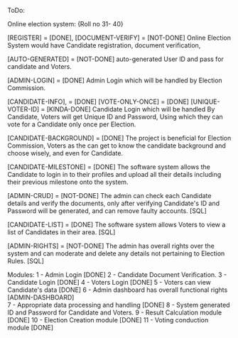 ToDo:

Online election system: {Roll no 31- 40}

[REGISTER]  = [DONE],
[DOCUMENT-VERIFY]  = [NOT-DONE] 
Online Election System would have Candidate registration, document verification,

[AUTO-GENERATED]  = [NOT-DONE]
auto-generated User lD and pass for candidate and Voters.

[ADMIN-LOGIN]  = [DONE]
Admin Login which will be handled by
Election Commission.

[CANDIDATE-INFO],  = [DONE]
 [VOTE-ONLY-ONCE]   = [DONE]
 [UNIQUE-VOTER-ID]  = [KINDA-DONE]
Candidate Login which will be handled By Candidate, Voters will get
Unique ID and Password, Using which they can vote for a Candidate only once per Election.

[CANDIDATE-BACKGROUND]  = [DONE]
The project is beneficial for Election Commission, Voters as the can get to know the candidate
background and choose wisely, and even for Candidate. 

[CANDIDATE-MILESTONE]  = [DONE]
The software system allows the Candidate to login in to their profiles and upload all their details including their previous milestone onto the system. 


[ADMIN-CRUD]  = [NOT-DONE]
The admin can check each Candidate details and verify the
documents, only after verifying Candidate's ID and Password will be generated, and can remove faulty accounts.  [SQL]


[CANDIDATE-LIST]  = [DONE]
The software system allows Voters to view a list of Candidates in their area.   [SQL]

[ADMIN-RIGHTS]  = [NOT-DONE]
The admin has overall rights over the system and can moderate and delete any details not pertaining to Election Rules.  [SQL]


Modules:
1 - Admin Login [DONE]
2 - Candidate Document Verification.
3 - Candidate Login     [DONE]
4 - Voters Login        [DONE]
5 - Voters can view Candidate's data    [DONE]
6 - Admin dashboard has overall functional rights  [ADMIN-DASHBOARD]  
7 - Appropriate data processing and handling        [DONE]
8 - System generated ID and Password for Candidate and Voters.
9 - Result Calculation module   [DONE]
10 - Election Creation module   [DONE]
11 - Voting conduction module   [DONE]

